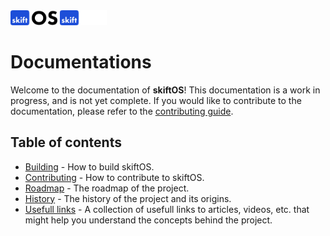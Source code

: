 <img src="logo-light.svg#gh-light-mode-only" height="24" />
<img src="logo-dark.svg#gh-dark-mode-only" height="24" />

# Documentations

Welcome to the documentation of **skiftOS**! This documentation is a work in progress, and is not yet complete. If you would like to contribute to the documentation, please refer to the [contributing guide](contributing.md).

## Table of contents

- [Building](building.md) - How to build skiftOS.
- [Contributing](contributing.md) - How to contribute to skiftOS.
- [Roadmap](roadmap.md) - The roadmap of the project.
- [History](history.md) - The history of the project and its origins.
- [Usefull links](usefull.md) - A collection of usefull links to articles, videos, etc. that might help you understand the concepts behind the project.
